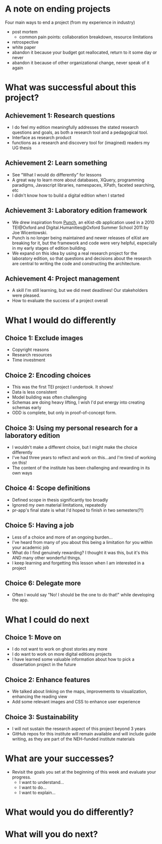 # A note on ending projects
Four main ways to end a project (from my experience in industry)
- post mortem
	- common pain points: collaboration breakdown, resource limitations
- retrospective
- white paper
- abandon it because your budget got reallocated, return to it some day or never
- abandon it because of other organizational change, never speak of it again

# What was successful about this project?
## Achievement 1: Research questions
- I do feel my edition meaningfully addresses the stated research questions and goals, as both a research tool and a pedagogical tool.
- Interface as research product
- functions as a research and discovery tool for (imagined) readers my UG thesis

## Achievement 2: Learn something
- See “What I would do differently” for lessons
- A great way to learn more about databases, XQuery, programming paradigms, Javascript libraries, namespaces, XPath, faceted searching, etc
- I didn't know how to build a digital edition when I started

## Achievement 3: Laboratory edition framework
- We drew inspiration from [Punch](https://github.com/joewiz/punch), an eXist-db application used in a 2010 TEI@Oxford and Digital.Humanities@Oxford Summer School 2011 by Joe Wicentowski.
- Punch is no longer being maintained and newer releases of eXist are breaking for it, but the framework and code were very helpful, especially in my early stages of edition building.
- We expand on this idea by using a real research project for the laboratory edition, so that questions and decisions about the research are central to writing the code and constructing the architecture.

## Achievement 4: Project management
- A skill I'm still learning, but we did meet deadlines! Our stakeholders were pleased.
- How to evaluate the success of a project overall


# What I would do differently

## Choice 1: Exclude images

- Copyright reasons
- Research resources
- Time investment

## Choice 2: Encoding choices

- This was the first TEI project I undertook. It shows!
- Data is less consistent
- Model building was often challenging
- Schemas are doing heavy lifting, I wish I'd put energy into creating schemas early
- ODD is complete, but only in proof-of-concept form.

## Choice 3: Using my personal research for a laboratory edition
- I wouldn't make a different choice, but I might make the choice differently
- I've had three years to reflect and work on this...and I'm tired of working on this!
- The content of the institute has been challenging and rewarding in its own ways

## Choice 4: Scope definitions
- Defined scope in thesis significantly too broadly
- Ignored my own material limitations, repeatedly
- pr-app's final state is what I'd hoped to finish in two semesters(?!)

## Choice 5: Having a job
- Less of a choice and more of an ongoing burden...
- I've heard from many of you about this being a limitation for you within your academic job
- What do I find genuinely rewarding? I thought it was this, but it's this AND many other wonderful things.
- I keep learning and forgetting this lesson when I am interested in a project

## Choice 6: Delegate more
- Often I would say "No! I should be the one to do that!" while developing the app.

# What I could do next

## Choice 1: Move on
- I do not want to work on ghost stories any more
- I do want to work on more digital editions projects
- I have learned some valuable information about how to pick a dissertation project in the future

## Choice 2: Enhance features
- We talked about linking on the maps, improvements to visualization, enhancing the reading view
- Add some relevant images and CSS to enhance user experience

## Choice 3: Sustainability
- I will not sustain the research aspect of this project beyond 3 years
- GitHub repos for this institute will remain available and will include guide writing, as they are part of the NEH-funded institute materials

# What are your successes?
- Revisit the goals you set at the beginning of this week and evaluate your progress.
	- I want to understand...
	- I want to do...
	- I want to explain...

# What would you do differently?

# What will you do next?

